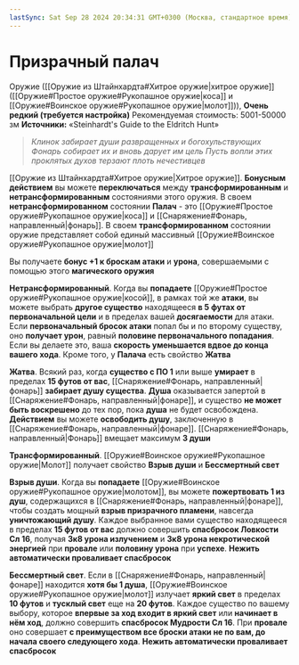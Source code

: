 ```yaml
---
lastSync: Sat Sep 28 2024 20:34:31 GMT+0300 (Москва, стандартное время)
---
```

# Призрачный палач

Оружие ([[Оружие из Штайнхардта#Хитрое оружие|хитрое оружие]] ([[Оружие#Простое оружие#Рукопашное оружие|коса]] и [[Оружие#Воинское оружие#Рукопашное оружие|молот]])), **Очень редкий (требуется настройка)**
Рекомендуемая стоимость: 5001-50000 зм
**Источники:** «Steinhardt's Guide to the Eldritch Hunt»

> *Клинок забирает души развращенных и богохульствующих*
> *Фонарь собирает их и вновь дарует им цель*
> *Пусть вопли этих проклятых духов терзают плоть нечестивцев*

[[Оружие из Штайнхардта#Хитрое оружие|Хитрое оружие]]. **Бонусным действием** вы можете **переключаться** между **трансформированным** и **нетрансформированным** состояниями этого оружия. В своем **нетрансформированном** состоянии **Палач** - это [[Оружие#Простое оружие#Рукопашное оружие|коса]] и [[Снаряжение#Фонарь, направленный|фонарь]]. В своем **трансформированном** состоянии оружие представляет собой единый массивный [[Оружие#Воинское оружие#Рукопашное оружие|молот]]

Вы получаете **бонус +1 к броскам атаки** и **урона**, совершаемыми с помощью этого **магического оружия**

**Нетрансформированный**. Когда вы **попадаете** [[Оружие#Простое оружие#Рукопашное оружие|косой]], в рамках той же **атаки**, вы можете выбрать **другое существо** находящееся **в 5 футах от первоначальной цели** и в пределах вашей **досягаемости** для атаки. Если **первоначальный бросок атаки** попал бы и по второму существу, оно **получает урон**, равный **половине первоначального попадания**. Если вы делаете это, ваша **скорость уменьшается вдвое до конца вашего хода**. Кроме того, у **Палача** есть свойство **Жатва**

**Жатва**. Всякий раз, когда **существо с ПО 1** или выше **умирает** в пределах **15 футов от вас**, [[Снаряжение#Фонарь, направленный|фонарь]] **забирает душу существа**. **Душа** оказывается запертой в [[Снаряжение#Фонарь, направленный|фонаре]], и существо **не может быть воскрешено** до тех пор, пока **душа** не будет освобождена. **Действием** вы можете **освободить душу**, заключенную в [[Снаряжение#Фонарь, направленный|фонаре]]. [[Снаряжение#Фонарь, направленный|Фонарь]] вмещает максимум **3 души**

**Трансформированный**. [[Оружие#Воинское оружие#Рукопашное оружие|Молот]] получает свойство **Взрыв души** и **Бессмертный свет**

**Взрыв души**. Когда вы **попадаете** [[Оружие#Воинское оружие#Рукопашное оружие|молотом]], вы можете **пожертвовать 1 из душ**, содержащихся в [[Снаряжение#Фонарь, направленный|фонаре]], чтобы создать мощный **взрыв призрачного пламени**, навсегда **уничтожающий душу**. Каждое выбранное вами существо находящееся в пределах **15 футов от вас** должно совершить **спасбросок Ловкости Сл 16**, получая **3к8 урона излучением** и **3к8 урона некротической энергией** при **провале** или **половину урона** при **успехе**. **Нежить автоматически проваливает спасбросок**

**Бессмертный свет**. Если в [[Снаряжение#Фонарь, направленный|фонаре]] находится **хотя бы 1 душа**, [[Оружие#Воинское оружие#Рукопашное оружие|молот]] излучает **яркий свет** в пределах **10 футов** и **тусклый свет** еще на **20 футов**. Каждое существо по вашему выбору, которое **впервые за ход входит в яркий свет** или **начинает в нём ход**, должно совершить **спасбросок Мудрости Сл 16**. При **провале** оно совершает **с преимуществом все броски атаки не по вам, до начала своего следующего хода**. **Нежить автоматически проваливает спасбросок**